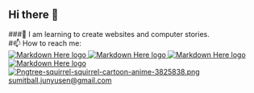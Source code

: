 ## Hi there 👋<br>
###🌱 I am learning to create websites and computer stories.<br>
                                                  #📫 How to reach me:<br>
[![Markdown Here logo](https://upload.wikimedia.org/wikipedia/commons/thumb/e/e7/Instagram_logo_2016.svg/100px-Instagram_logo_2016.svg.png) ](https://www.instagram.com/born.sj/)
[![Markdown Here logo](https://upload.wikimedia.org/wikipedia/commons/thumb/8/89/Facebook_Logo_%282019%29.svg/200px-Facebook_Logo_%282019%29.svg.png) ](https://www.facebook.com/ball.sj2546/)
[![Markdown Here logo](https://upload.wikimedia.org/wikipedia/th/thumb/6/62/Twitter_bird_logo_2012.png/150px-Twitter_bird_logo_2012.png) ](https://twitter.com/SumitJunyusen)
[![Markdown Here logo](https://upload.wikimedia.org/wikipedia/commons/thumb/b/b4/Reddit_logo.svg/250px-Reddit_logo.svg.png) ](https://www.reddit.com/user/Born_SJ5308)<br>
[![Pngtree-squirrel-squirrel-cartoon-anime-3825838.png](https://i.postimg.cc/sX8w2Z1s/Pngtree-squirrel-squirrel-cartoon-anime-3825838.png)](https://postimg.cc/Q9Qp4Cpy)
                                                                     sumitball.junyusen@gmail.com
<!--
**SJBALL5308/SJBALL5308** is a ✨ _special_ ✨ repository because its `README.md` (this file) appears on your GitHub profile.

Here are some ideas to get you started:

- 🔭 I’m currently working on ...
- 🌱 I’m currently learning ...
- 👯 I’m looking to collaborate on ...
- 🤔 I’m looking for help with ...
- 💬 Ask me about ...
- 📫 How to reach me: ...
- 😄 Pronouns: ...
- ⚡ Fun fact: ...
-->
